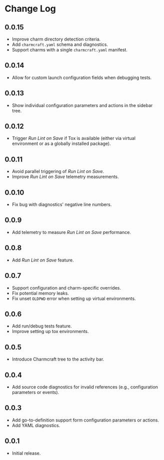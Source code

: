 # Change Log

## 0.0.15

- Improve charm directory detection criteria.
- Add `charmcraft.yaml` schema and diagnostics.
- Support charms with a single `charmcraft.yaml` manifest.

## 0.0.14

- Allow for custom launch configuration fields when debugging tests.

## 0.0.13

- Show individual configuration parameters and actions in the sidebar tree.

## 0.0.12

- Trigger *Run Lint on Save* if Tox is available (either via virtual environment or as a globally installed package).

## 0.0.11

- Avoid parallel triggering of *Run Lint on Save*.
- Improve *Run Lint on Save* telemetry measurements.

## 0.0.10

- Fix bug with diagnostics' negative line numbers.

## 0.0.9

- Add telemetry to measure *Run Lint on Save* performance.

## 0.0.8

- Add *Run Lint on Save* feature.

## 0.0.7

- Support configuration and charm-specific overrides.
- Fix potential memory leaks.
- Fix unset `OLDPWD` error when setting up virtual environments.

## 0.0.6

- Add run/debug tests feature.
- Improve setting up tox environments.

## 0.0.5

- Introduce Charmcraft tree to the activity bar.

## 0.0.4

- Add source code diagnostics for invalid references (e.g., configuration parameters or events).

## 0.0.3

- Add go-to-definition support form configuration parameters or actions.
- Add YAML diagnostics.

## 0.0.1

- Initial release.

